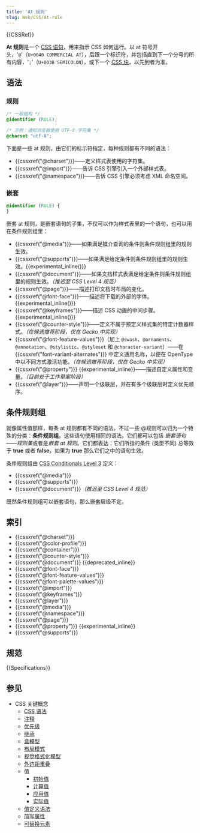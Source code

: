 ```yaml
---
title: 'At 规则'
slug: Web/CSS/At-rule
---
```


{{CSSRef}}

**At 规则**是一个 [CSS 语句](/zh-CN/docs/Web/CSS/Syntax#css_语句)，用来指示 CSS 如何运行。以 at 符号开头，'`@`'（`U+0040 COMMERCIAL AT`），后跟一个标识符，并包括直到下一个分号的所有内容，'`;`'（`U+003B SEMICOLON`），或下一个 [CSS 块](/zh-CN/docs/Web/CSS/Syntax#css_声明块)，以先到者为准。

## 语法

### 规则

```css
/* 一般结构 */
@identifier (RULE);

/* 示例：通知浏览器使用 UTF-8 字符集 */
@charset "utf-8";
```

下面是一些 at 规则，由它们的标示符指定，每种规则都有不同的语法：

- {{cssxref("@charset")}}——定义样式表使用的字符集。
- {{cssxref("@import")}}——告诉 CSS 引擎引入一个外部样式表。
- {{cssxref("@namespace")}}——告诉 CSS 引擎必须考虑 XML 命名空间。

### 嵌套

```css
@identifier (RULE) {
}
```

嵌套 at 规则，是嵌套语句的子集，不仅可以作为样式表里的一个语句，也可以用在条件规则组里：

- {{cssxref("@media")}}——如果满足媒介查询的条件则条件规则组里的规则生效。
- {{cssxref("@supports")}}——如果满足给定条件则条件规则组里的规则生效。{{experimental_inline()}}
- {{cssxref("@document")}}——如果文档样式表满足给定条件则条件规则组里的规则生效。_（推迟至 CSS Level 4 规范）_
- {{cssxref("@page")}}——描述打印文档时布局的变化。
- {{cssxref("@font-face")}}——描述将下载的外部的字体。{{experimental_inline()}}
- {{cssxref("@keyframes")}}——描述 CSS 动画的中间步骤。{{experimental_inline()}}
- {{cssxref("@counter-style")}}——定义不属于预定义样式集的特定计数器样式。_（在候选推荐阶段，仅在 Gecko 中实现）_
- {{cssxref("@font-feature-values")}}（加上 `@swash`、`@ornaments`、`@annotation`、`@stylistic`、`@styleset` 和 `@character-variant`）——在 {{cssxref("font-variant-alternates")}} 中定义通用名称，以便在 OpenType 中以不同方式激活功能。_（在候选推荐阶段，仅在 Gecko 中实现）_
- {{cssxref("@property")}} {{experimental_inline}}——描述自定义属性和变量。_（目前处于工作草案阶段）_
- {{cssxref("@layer")}}——声明一个级联层，并在有多个级联层时定义优先顺序。

## 条件规则组

就像属性值那样，每条 at 规则都有不同的语法。不过一些 @规则可以归为一个特殊的分类：**条件规则组**。这些语句使用相同的语法。它们都可以包括 _嵌套语句_——*规则集*或者是*嵌套 at 规则*。它们都表达：它们所指的条件 (类型不同) 总等效于 **true** 或者 **false**，如果为 **true** 那么它们之中的语句生效。

条件规则组由 [CSS Conditionals Level 3](https://drafts.csswg.org/css-conditional-3/) 定义：

- {{cssxref("@media")}}
- {{cssxref("@supports")}}
- {{cssxref("@document")}}_（推迟至 CSS Level 4 规范）_

既然条件规则组可以嵌套语句，那么嵌套层级不定。

## 索引

- {{cssxref("@charset")}}
- {{cssxref("@color-profile")}}
- {{cssxref("@container")}}
- {{cssxref("@counter-style")}}
- {{cssxref("@document")}} {{deprecated_inline}}
- {{cssxref("@font-face")}}
- {{cssxref("@font-feature-values")}}
- {{cssxref("@font-palette-values")}}
- {{cssxref("@import")}}
- {{cssxref("@keyframes")}}
- {{cssxref("@layer")}}
- {{cssxref("@media")}}
- {{cssxref("@namespace")}}
- {{cssxref("@page")}}
- {{cssxref("@property")}} {{experimental_inline}}
- {{cssxref("@supports")}}

## 规范

{{Specifications}}

## 参见

- CSS 关键概念
  - [CSS 语法](/zh-CN/docs/Web/CSS/Syntax)
  - [注释](/zh-CN/docs/Web/CSS/Comments)
  - [优先级](/zh-CN/docs/Web/CSS/Specificity)
  - [继承](/zh-CN/docs/Web/CSS/inheritance)
  - [盒模型](/zh-CN/docs/Web/CSS/CSS_Box_Model/Introduction_to_the_CSS_box_model)
  - [布局模式](/zh-CN/docs/Web/CSS/Layout_mode)
  - [视觉格式化模型](/zh-CN/docs/Web/CSS/Visual_formatting_model)
  - [外边距重叠](/zh-CN/docs/Web/CSS/CSS_Box_Model/Mastering_margin_collapsing)
  - 值
    - [初始值](/zh-CN/docs/Web/CSS/initial_value)
    - [计算值](/zh-CN/docs/Web/CSS/computed_value)
    - [应用值](/zh-CN/docs/Web/CSS/used_value)
    - [实际值](/zh-CN/docs/Web/CSS/actual_value)
  - [值定义语法](/zh-CN/docs/Web/CSS/Value_definition_syntax)
  - [简写属性](/zh-CN/docs/Web/CSS/Shorthand_properties)
  - [可替换元素](/zh-CN/docs/Web/CSS/Replaced_element)
